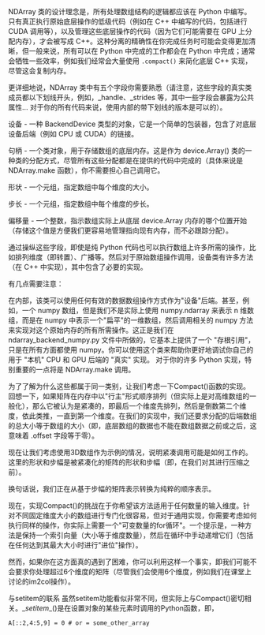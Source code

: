 NDArray 类的设计理念是，所有处理数组结构的逻辑都应该在 Python 中编写。只有真正执行原始底层操作的低级代码（例如在 C++ 中编写的代码，包括进行 CUDA 调用等），以及管理这些底层操作的代码（因为它们可能需要在 GPU 上分配内存），才会被写成 C++。这种分离的精确性在你完成任务时可能会变得更加清晰，但一般来说，所有可以在 Python 中完成的工作都会在 Python 中完成；通常会牺牲一些效率，例如我们经常会大量使用 `.compact()` 来简化底层 C++ 实现，尽管这会复制内存。

更详细地说，NDArray 类中有五个字段你需要熟悉（请注意，这些字段的真实类成员都以下划线开头，例如，_handle、_strides 等，其中一些字段会暴露为公共属性... 对于你的所有代码来说，使用内部的带下划线的版本是可以的）。

设备 - 一种 BackendDevice 类型的对象，它是一个简单的包装器，包含了对底层设备后端（例如 CPU 或 CUDA）的链接。

句柄 - 一个类对象，用于存储数组的底层内存。这是作为 device.Array() 类的一种类的分配方式，尽管所有这些分配都是在提供的代码中完成的（具体来说是 NDArray.make 函数），你不需要担心自己调用它。

形状 - 一个元组，指定数组中每个维度的大小。

步长 - 一个元组，指定数组中每个维度的步长。

偏移量 - 一个整数，指示数组实际上从底层 device.Array 内存的哪个位置开始（存储这个值是方便我们更容易地管理指向现有内存，而不必跟踪分配）。

通过操纵这些字段，即使是纯 Python 代码也可以执行数组上许多所需的操作，比如排列维度（即转置）、广播等。然后对于原始数组操作调用，设备类有许多方法（在 C++ 中实现），其中包含了必要的实现。

有几点需要注意：

在内部，该类可以使用任何有效的数据数组操作方式作为"设备"后端。甚至，例如，一个 numpy 数组，但是我们不是实际上使用 numpy.ndarray 来表示 n 维数组，而是在 numpy 中表示一个"扁平"的一维数组，然后调用相关的 numpy 方法来实现对这个原始内存的所有所需操作。这正是我们在 ndarray_backend_numpy.py 文件中所做的，它基本上提供了一个 "存根引用"，只是在所有方面都使用 numpy。你可以使用这个类来帮助你更好地调试你自己的用于 "本机" CPU 和 GPU 后端的 "真实" 实现。 对于你的许多 Python 实现，特别重要的一点将是 NDArray.make 调用。



为了了解为什么这些都属于同一类别，让我们考虑一下Compact()函数的实现。回想一下，如果矩阵在内存中以"行主"形式顺序排列（但实际上是对高维数组的一般化），那么它被认为是紧凑的，即最后一个维度先排列，然后是倒数第二个维度，依此类推，一直到第一个维度。在我们的实现中，我们还要求分配的后端数组的总大小等于数组的大小（即，底层数组的数据也不能在数组数据之前或之后，这意味着 .offset 字段等于零）。

现在让我们考虑使用3D数组作为示例的情况，说明紧凑调用可能是如何工作的。这里的形状和步幅是被紧凑化的矩阵的形状和步幅（即，在我们对其进行压缩之前）。

换句话说，我们正在从基于步幅的矩阵表示转换为纯粹的顺序表示。

现在，实现Compact()的挑战在于你希望该方法适用于任何数量的输入维度。针对不同固定维度大小的数组进行专门化很容易，但对于通用实现，你需要考虑如何执行同样的操作，你实际上需要一个"可变数量的for循环"。一个提示是，一种方法是保持一个索引向量（大小等于维度数量），然后在循环中手动递增它们（包括在任何达到其最大大小时进行"进位"操作）。

然而，如果你在这方面真的遇到了困难，你可以利用这样一个事实，即我们可能不会要求你处理超过6个维度的矩阵（尽管我们会使用6个维度，例如我们在课堂上讨论的im2col操作）。

与setitem的联系
虽然setitem功能看似非常不同，但实际上与Compact()密切相关。\__setitem__()是在设置对象的某些元素时调用的Python函数，即，

```
A[::2,4:5,9] = 0 # or = some_other_array
```

